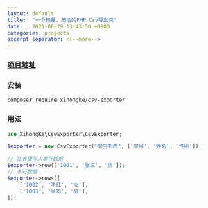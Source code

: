 ```yaml
---
layout: default
title:  "一个轻量、简洁的PHP Csv导出类"
date:   2021-06-29 13:43:50 +0800
categories: projects
excerpt_separator: <!--more-->
---
```

### [项目地址](https://github.com/XihongKe/CsvExporter)
### 安装
```bash
composer require xihongke/csv-exporter
```
<!--more-->
### 用法
```php
use XihongKe\CsvExporter\CsvExporter;

$exporter = new CsvExporter("学生列表", ['学号', '姓名', '性别']);

// 往表里写入单行数据
$exporter->row(['1001', '张三', '男']);
// 多行数据
$exporter->rows([
    ['1002', '李红', '女'],
    ['1003', '吴均', '男'],
]);
```
